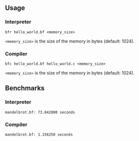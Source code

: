 ## Usage

### Interpreter
```
bfr hello_world.bf <memory_size>
```
`<memory_size>` is the size of the memory in bytes (default: 1024).

### Compiler
```
bfc hello_world.bf hello_world.c <memory_size>
```
`<memory_size>` is the size of the memory in bytes (default: 1024).

## Benchmarks

### Interpreter
```
mandelbrot.bf: 73.042000 seconds
```

### Compiler
```
mandelbrot.bf: 1.156250 seconds
```
